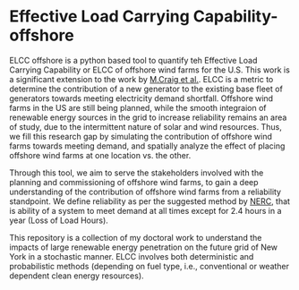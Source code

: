 # Effective Load Carrying Capability-offshore

ELCC offshore is a python based tool to quantify teh Effective Load Carrying Capability or ELCC of offshore wind farms for the U.S. This work is a significant extension to the work by [M.Craig et al.](https://github.com/ijbd/elcc). ELCC is a metric to determine the contribution of a new generator to the existing base fleet of generators towards meeting electricity demand shortfall. Offshore wind farms in the US are still being planned, while the smooth integraion of renewable energy sources in the grid to increase reliability remains an area of study, due to the intermittent nature of solar and wind resources. Thus, we fill this research gap by simulating the contribution of offshore wind farms towards meeting demand, and spatially analyze the effect of placing offshore wind farms at one location vs. the other.

Through this tool, we aim to serve the stakeholders involved with the planning and commissioning of offshore wind farms, to gain a deep understanding of the contribution of offshore wind farms from a reliability standpoint. We define reliability as per the suggested method by [NERC](https://www.nerc.com/comm/PC/Probabilistic%20Assessment%20Working%20Group%20PAWG%20%20Relat/Probabilistic%20Adequacy%20and%20Measures%20Report.pdf), that is ability of a system to meet demand at all times except for 2.4 hours in a year (Loss of Load Hours).

This repository is a collection of my doctoral work to understand the impacts of large renewable energy penetration on the future grid of New York in a stochastic manner. ELCC involves both deterministic and probabilistic methods (depending on fuel type, i.e., conventional or weather dependent clean energy resources).
